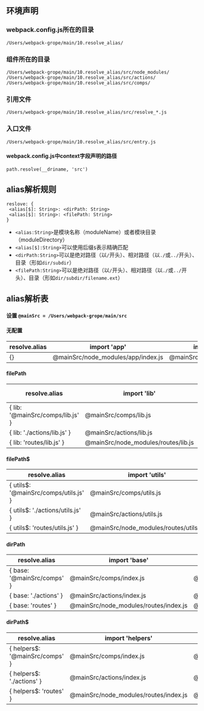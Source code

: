 ## 环境声明

### webpack.config.js所在的目录

`/Users/webpack-grope/main/10.resolve_alias/`

### 组件所在的目录

`/Users/webpack-grope/main/10.resolve_alias/src/node_modules/`
`/Users/webpack-grope/main/10.resolve_alias/src/actions/`
`/Users/webpack-grope/main/10.resolve_alias/src/comps/`

### 引用文件

`/Users/webpack-grope/main/10.resolve_alias/src/resolve_*.js`

### 入口文件

`/Users/webpack-grope/main/10.resolve_alias/src/entry.js`

#### webpack.config.js中context字段声明的路径

`path.resolve(__driname, 'src')`

## alias解析规则

```
reslove: {
 <alias[$]: String>: <dirPath: String>
 <alias[$]: String>: <filePath: String>
}
```

* `<alias:String>`是模块名称（moduleName）或者模块目录（moduleDirectory）
* `<alias[$]:String>`可以使用后缀`$`表示精确匹配
* `<dirPath:String>`可以是绝对路径（以`/`开头）、相对路径（以`./`或`../`开头）、目录（形如`dir/subdir`）
* `<filePath:String>`可以是绝对路径（以`/`开头）、相对路径（以`./`或`../`开头）、目录（形如`dir/subdir/filename.ext`）

## alias解析表

#### 设置 `@mainSrc = /Users/webpack-grope/main/src`

#### 无配置

| resolve.alias | import 'app' | import 'app/plugins.js' |
|--------------------|--------------------|-------------------|
| {} | @mainSrc/node_modules/app/index.js | @mainSrc/node_modules/app/plugins.js |

#### filePath

| resolve.alias | import 'lib' | import 'lib/lodash.js' |
|--------------------|--------------------|-------------------|
| { lib: '@mainSrc/comps/lib.js' } | @mainSrc/comps/lib.js | `error` |
| { lib: './actions/lib.js' } | @mainSrc/actions/lib.js | `error` |
| { lib: 'routes/lib.js' } | @mainSrc/node_modules/routes/lib.js | `error` |

#### filePath$

| resolve.alias | import 'utils' | import 'utils/query.js' |
|--------------------|--------------------|-------------------|
| { utils$: '@mainSrc/comps/utils.js' } | @mainSrc/comps/utils.js  | @mainSrc/node_modules/utils/query.js |
| { utils$: './actions/utils.js' } | @mainSrc/actions/utils.js  | @mainSrc/node_modules/utils/query.js |
| { utils$: 'routes/utils.js' } | @mainSrc/node_modules/routes/utils.js | @mainSrc/node_modules/utils/query.js |

#### dirPath

| resolve.alias | import 'base' | import 'base/extend.js' |
|--------------------|--------------------|-------------------|
| { base: '@mainSrc/comps' } | @mainSrc/comps/index.js | @mainSrc/comps/extend.js |
| { base: './actions' } | @mainSrc/actions/index.js | @mainSrc/actions/extend.js |
| { base: 'routes' } | @mainSrc/node_modules/routes/index.js | @mainSrc/node_modules/routes/extend.js |

#### dirPath$

| resolve.alias | import 'helpers' | import 'helpers/search.js' |
|--------------------|--------------------|-------------------|
| { helpers$: '@mainSrc/comps' } | @mainSrc/comps/index.js | @mainSrc/node_modules/helpers/search.js |
| { helpers$: './actions' } | @mainSrc/actions/index.js | @mainSrc/node_modules/helpers/search.js |
| { helpers$: 'routes' } | @mainSrc/node_modules/routes/index.js | @mainSrc/node_modules/helpers/search.js |